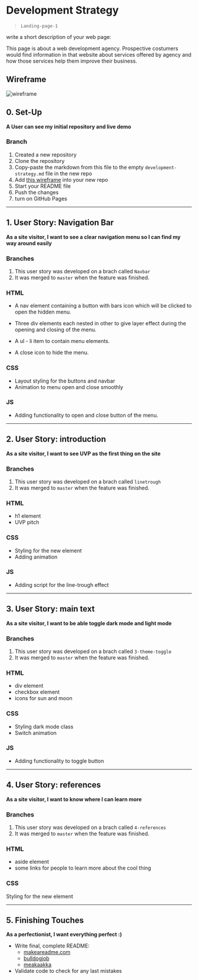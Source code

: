 # Development Strategy

> `Landing-page-1`

write a short description of your web page:

This page is about a web development agency. Prospective costumers would find information in that website about services offered by agency and how those services help them improve their business.


## Wireframe

![wireframe](./wireframe.gif)

## 0. Set-Up

__A User can see my initial repository and live demo__

### Branch

1. Created a new repository
2. Clone the repository
3. Copy-paste the markdown from this file to the empty `development-strategy.md` file in the new repo
4. Add [this wireframe](./wireframe.gif) into your new repo
5. Start your README file
6. Push the changes
7. turn on GitHub Pages

---

## 1. User Story: Navigation Bar

__As a site visitor, I want to see a clear navigation menu so I can find my way around easily__

### Branches

1. This user story was developed on a brach called `Navbar`
1. It was merged to `master` when the feature was finished.

### HTML

- A nav element containing a button with bars icon which will be clicked to open the hidden menu.
- Three div elements each nested in other to give layer effect during the opening and closing of the menu.

- A ul - li item to contain menu elements.

- A close icon to hide the menu.

### CSS

- Layout styling for the buttons and navbar
- Animation to menu open and close smoothly

### JS

- Adding functionality to open and close button of the menu.

---

## 2. User Story: introduction

__As a site visitor, I want to see UVP as the first thing on the site__

### Branches

1. This user story was developed on a brach called `linetrough`
1. It was merged to `master` when the feature was finished.

### HTML

- h1 element
- UVP pitch

### CSS

- Styling for the new element
- Adding animation

### JS

- Adding script for the line-trough effect

---

## 3. User Story: main text

__As a site visitor, I want to be able toggle dark mode and light mode__

### Branches

1. This user story was developed on a brach called `3-theme-toggle`
1. It was merged to `master` when the feature was finished.

### HTML

- div element
- checkbox element
- icons for sun and moon

### CSS

- Styling dark mode class
- Switch animation

### JS 

- Adding functionality to toggle button

---

## 4. User Story: references

__As a site visitor, I want to know where I can learn more__

### Branches

1. This user story was developed on a brach called `4-references`
1. It was merged to `master` when the feature was finished.

### HTML

- aside element
- some links for people to learn more about the cool thing

### CSS

Styling for the new element

---

## 5. Finishing Touches

__As a perfectionist, I want everything perfect :)__

- Write final, complete README:
  - [makeareadme.com](https://www.makeareadme.com/)
  - [bulldogjob](https://bulldogjob.com/news/449-how-to-write-a-good-readme-for-your-github-project)
  - [meakaakka](https://medium.com/@meakaakka/a-beginners-guide-to-writing-a-kickass-readme-7ac01da88ab3)
- Validate code to check for any last mistakes

